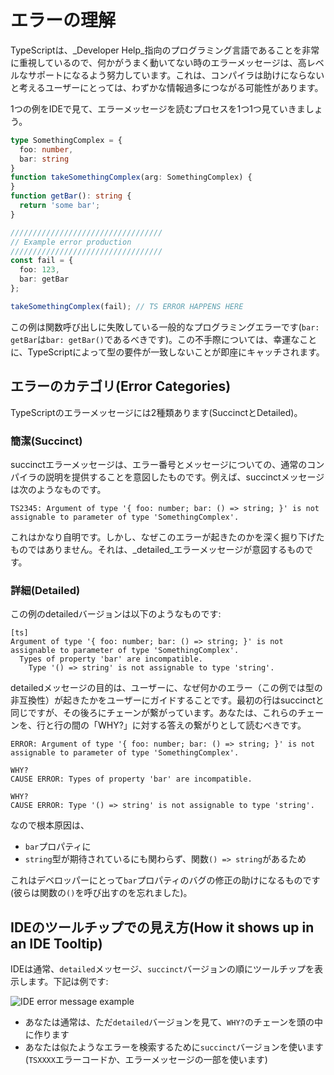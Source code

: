 # エラーの理解

TypeScriptは、_Developer Help_指向のプログラミング言語であることを非常に重視しているので、何かがうまく動いてない時のエラーメッセージは、高レベルなサポートになるよう努力しています。これは、コンパイラは助けにならないと考えるユーザーにとっては、わずかな情報過多につながる可能性があります。

1つの例をIDEで見て、エラーメッセージを読むプロセスを1つ1つ見ていきましょう。

```typescript
type SomethingComplex = {
  foo: number,
  bar: string
}
function takeSomethingComplex(arg: SomethingComplex) {
}
function getBar(): string {
  return 'some bar';
}

//////////////////////////////////
// Example error production
//////////////////////////////////
const fail = {
  foo: 123,
  bar: getBar
};

takeSomethingComplex(fail); // TS ERROR HAPPENS HERE
```

この例は関数呼び出しに失敗している一般的なプログラミングエラーです\(`bar: getBar`は`bar: getBar()`であるべきです\)。この不手際については、幸運なことに、TypeScriptによって型の要件が一致しないことが即座にキャッチされます。

## エラーのカテゴリ\(Error Categories\)

TypeScriptのエラーメッセージには2種類あります\(SuccinctとDetailed\)。

### 簡潔\(Succinct\)

succinctエラーメッセージは、エラー番号とメッセージについての、通常のコンパイラの説明を提供することを意図したものです。例えば、succinctメッセージは次のようなものです。

```text
TS2345: Argument of type '{ foo: number; bar: () => string; }' is not assignable to parameter of type 'SomethingComplex'.
```

これはかなり自明です。しかし、なぜこのエラーが起きたのかを深く掘り下げたものではありません。それは、_detailed_エラーメッセージが意図するものです。

### 詳細\(Detailed\)

この例のdetailedバージョンは以下のようなものです:

```text
[ts]
Argument of type '{ foo: number; bar: () => string; }' is not assignable to parameter of type 'SomethingComplex'.
  Types of property 'bar' are incompatible.
    Type '() => string' is not assignable to type 'string'.
```

detailedメッセージの目的は、ユーザーに、なぜ何かのエラー（この例では型の非互換性）が起きたかをユーザーにガイドすることです。最初の行はsuccinctと同じですが、その後ろにチェーンが繋がっています。あなたは、これらのチェーンを、行と行の間の「WHY?」に対する答えの繋がりとして読むべきです。

```text
ERROR: Argument of type '{ foo: number; bar: () => string; }' is not assignable to parameter of type 'SomethingComplex'.

WHY? 
CAUSE ERROR: Types of property 'bar' are incompatible.

WHY? 
CAUSE ERROR: Type '() => string' is not assignable to type 'string'.
```

なので根本原因は、

* `bar`プロパティに
* `string`型が期待されているにも関わらず、関数`() => string`があるため

これはデベロッパーにとって`bar`プロパティのバグの修正の助けになるものです\(彼らは関数の`()`を呼び出すのを忘れました\)。

## IDEのツールチップでの見え方\(How it shows up in an IDE Tooltip\)

IDEは通常、`detailed`メッセージ、`succinct`バージョンの順にツールチップを表示します。下記は例です:

![IDE error message example](https://raw.githubusercontent.com/basarat/typescript-book/master/images/errors/interpreting-errors/ide.png)

* あなたは通常は、ただ`detailed`バージョンを見て、`WHY?`のチェーンを頭の中に作ります
* あなたは似たようなエラーを検索するために`succinct`バージョンを使います\(`TSXXXX`エラーコードか、エラーメッセージの一部を使います\)

